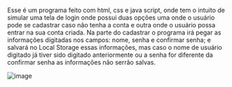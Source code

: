 Esse é um programa feito com html, css e java script, onde tem o intuito de simular uma tela de login onde possui duas opções uma onde o usuário pode se cadastrar caso não tenha a conta e outra onde o usuário possa entrar na sua conta criada.
Na parte do cadastrar o programa irá pegar as informações digitadas nos campos: nome, senha e confirmar senha; e salvará no Local Storage essas informações, mas caso o nome de usuário digitado já tiver sido digitado anteriormente ou a senha for diferente da confirmar senha as informações não serrão salvas.

![image](https://github.com/Felipefar/trabalho-formLoigin/assets/111538929/75a0d7dc-2b1b-4759-b4b9-81b24244d5fc)
